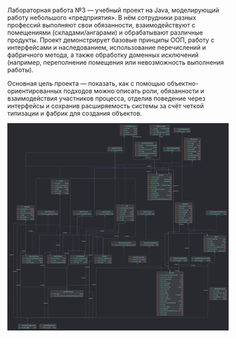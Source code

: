 Лабораторная работа №3 — учебный проект на Java, моделирующий работу небольшого «предприятия». В нём сотрудники разных
профессий выполняют свои обязанности, взаимодействуют с помещениями (складами/ангарами) и обрабатывают различные
продукты. Проект демонстрирует базовые принципы ООП, работу с интерфейсами и наследованием, использование перечислений и
фабричного метода, а также обработку доменных исключений (например, переполнение помещения или невозможность выполнения
работы).

Основная цель проекта — показать, как с помощью объектно-ориентированных подходов можно описать роли, обязанности и
взаимодействия участников процесса, отделив поведение через интерфейсы и сохранив расширяемость системы за счёт четкой
типизации и фабрик для создания объектов. 

![UML диаграмма](https://raw.githubusercontent.com/egrevs/Laba3/main/image.png)